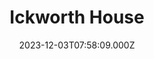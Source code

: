 ---
date: 2023-12-03T07:58:09.000Z
title: Ickworth House
latitude: 52.222608072620496
longitude: 0.6561777632741167
url: http://www.nationaltrust.org.uk
category: checkin
---